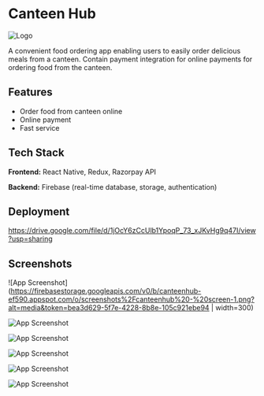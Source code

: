 # Canteen Hub

![Logo](https://canteenhub.onrender.com/images/logo.png)

A convenient food ordering app enabling users to easily order delicious meals from a canteen. Contain payment integration for online payments for ordering food from the canteen.

## Features

- Order food from canteen online
- Online payment
- Fast service

## Tech Stack

**Frontend:** React Native, Redux, Razorpay API

**Backend:** Firebase (real-time database, storage, authentication)

## Deployment

https://drive.google.com/file/d/1jOcY6zCcUlb1YpoqP_73_xJKvHg9q47I/view?usp=sharing

## Screenshots

![App Screenshot](https://firebasestorage.googleapis.com/v0/b/canteenhub-ef590.appspot.com/o/screenshots%2Fcanteenhub%20-%20screen-1.png?alt=media&token=bea3d629-5f7e-4228-8b8e-105c921ebe94 | width=300)

![App Screenshot](https://firebasestorage.googleapis.com/v0/b/canteenhub-ef590.appspot.com/o/screenshots%2Fcanteenhub%20-%20screen-2.png?alt=media&token=3f1b7809-c476-4064-b4bb-e60edddb3cee)

![App Screenshot](https://firebasestorage.googleapis.com/v0/b/canteenhub-ef590.appspot.com/o/screenshots%2Fcanteenhub%20-%20screen-3.png?alt=media&token=30f519c7-dbce-43f5-b56c-ac2f735e21a8)

![App Screenshot](https://firebasestorage.googleapis.com/v0/b/canteenhub-ef590.appspot.com/o/screenshots%2Fcanteenhub%20-%20screen-4.png?alt=media&token=0219451f-aee8-4c1e-90f6-b5564b89d373)

![App Screenshot](https://firebasestorage.googleapis.com/v0/b/canteenhub-ef590.appspot.com/o/screenshots%2Fcanteenhub%20-%20screen-5.png?alt=media&token=f3530edf-e5c6-4d88-bbc8-03ec620a9c09)

![App Screenshot](https://firebasestorage.googleapis.com/v0/b/canteenhub-ef590.appspot.com/o/screenshots%2Fcanteenhub%20-%20screen-6.png?alt=media&token=efceef8d-061e-442d-b464-67359843e353)
